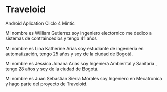 # Traveloid
Android Aplication Cliclo 4 Mintic

Mi nombre es William Gutierrez soy ingeniero electornico me dedico a sistemas de contraincedios y tengo 41 años

Mi nombre es Lina Katherine Arias soy estudiante de ingeniería en automatización, tengo 25 años y soy de la ciudad de Bogotá.

Mi nombre es Jessica Johana Arias soy Ingenierá Ambiental y Sanitaria , tengo 28 años y soy de la ciudad de Bogotá.

Mi nombre es Juan Sebastian Sierra Morales soy Ingeniero en Mecatronica y hago parte del proyecto de Traveloid.
